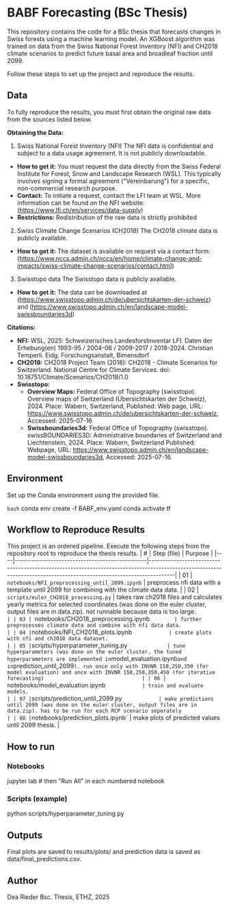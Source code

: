 # BABF Forecasting (BSc Thesis)

This repository contains the code for a BSc thesis that forecasts changes in Swiss forests using a machine learning model. An XGBoost algorithm was trained on data from the Swiss National Forest Inventory (NFI) and CH2018 climate scenarios to predict future basal area and broadleaf fraction until 2099.



Follow these steps to set up the project and reproduce the results.

## Data

To fully reproduce the results, you must first obtain the original raw data from the sources listed below.

**Obtaining the Data:**
1. Swiss National Forest Inventory (NFI)
The NFI data is confidential and subject to a data usage agreement. It is not publicly downloadable.
- **How to get it:** You must request the data directly from the Swiss Federal Institute for Forest, Snow and Landscape Research (WSL). This typically involves signing a formal agreement ("Vereinbarung") for a specific, non-commercial research purpose.
- **Contact:** To initiate a request, contact the LFI team at WSL. More information can be found on the NFI website: (https://www.lfi.ch/en/services/data-supply)
- **Restrictions:** Redistribution of the raw data is strictly prohibited
2. Swiss Climate Change Scenarios (CH2018)
The CH2018 climate data is publicly available.
- **How to get it:** The dataset is available on request via a contact form: (https://www.nccs.admin.ch/nccs/en/home/climate-change-and-impacts/swiss-climate-change-scenarios/contact.html)
3. Swisstopo data
The Swisstopo data is publicly available.
- **How to get it:** The data can be downloaded at (https://www.swisstopo.admin.ch/de/ubersichtskarten-der-schweiz) and (https://www.swisstopo.admin.ch/en/landscape-model-swissboundaries3d)


**Citations:**
- **NFI:** WSL, 2025: Schweizerisches Landesforstinventar LFI. Daten der Erhebung(en) 1993-95 / 2004-06 / 2009-2017 / 2018-2024. Christian Temperli. Eidg. Forschungsanstalt, Bimensdorf
- **CH2018:** CH2018 Project Team (2018): CH2018 - Climate Scenarios for Switzerland. National Centre for Climate Services. doi: 10.18751/Climate/Scenarios/CH2018/1.0
- **Swisstopo:** 
    - **Overview Maps:** Federal Office of Topography (swisstopo). Overview maps of Switzerland (Übersichtskarten der Schweiz), 2024. Place: Wabern, Switzerland, Published: Web page, URL: https://www.swisstopo.admin.ch/de/ubersichtskarten-der-schweiz, Accessed: 2025-07-16
    - **Swissboundaries3d:** Federal Office of Topography (swisstopo). swissBOUNDARIES3D: Administrative boundaries of Switzerland and Liechtenstein, 2024. Place: Wabern, Switzerland Published: Webpage, URL: https://www.swisstopo.admin.ch/en/landscape-model-swissboundaries3d, Accessed: 2025-07-16.

## Environment

Set up the Conda environment using the provided file.

```bash```
conda env create -f BABF_env.yaml
conda activate tf

## Workflow to Reproduce Results

This project is an ordered pipeline. Execute the following steps from the repository root to reproduce the thesis results.
| #  | Step (file)                                    | Purpose                                                                                                                                                             |
|----|------------------------------------------------|---------------------------------------------------------------------------------------------------------------------------------------------------------------------|
| 01 | `notebooks/NFI_preprocessing_until_2099.ipynb` | preprocess nfi data with a template until 2099 for combining with the climate data  data.                                                                                           |
| 02 | `scripts/euler_CH2018_processing.py`           | takes raw ch2018 files and calculates yearly metrics for selected coordinates (was done on the euler cluster, output files are in data.zip). not runnable because data is too large`.                                      |
| 03 | `notebooks/CH2018_preprocessing.ipynb`         | further preprocesses climate data and combine with nfi data data.                                                                                                                      |
| 04 | `notebooks/NFI_CH2018_plots.ipynb`             | create plots with nfi and ch2018 data dataset.                                                                                                                  |
| 05 | `scripts/hyperparameter_tuning.py`             | tune hyperparameters (was done on the euler cluster, the tuned hyperparameters are implemented in`model_evaluation.ipynb` and in `prediction_until_2099`). run once only with INVNR 150,250,350 (for model evaluation) and once with INVNR 150,250,350,450 (for iterative forecasting)                                |
| 06 | `notebooks/model_evaluation.ipynb`             | train and evaluate models.                                                                                              |
| 07 | `scripts/prediction_until_2099.py`             | make predictions until 2099 (was done on the euler cluster, output files are in data.zip). has to be run for each RCP scenario seperately                                   |
| 08 | `notebooks/prediction_plots.ipynb`             | make plots of predicted values until 2099 thesis.                                                                               |


## How to run

### Notebooks
jupyter lab   # then "Run All" in each numbered notebook

### Scripts (example)
python scripts/hyperparameter_tuning.py

## Outputs
Final plots are saved to results/plots/ and prediction data is saved as data/final_predictions.csv.

## Author
Dea Rieder
Bsc. Thesis, ETHZ, 2025